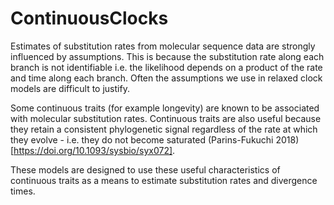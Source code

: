 # ContinuousClocks

Estimates of substitution rates from molecular sequence data are strongly influenced by assumptions. This is because the substitution rate along each branch is not identifiable i.e. the likelihood depends on a product of the rate and time along each branch. Often the assumptions we use in relaxed clock models are difficult to justify.  

Some continuous traits (for example longevity) are known to be associated with molecular substitution rates. Continuous traits are also useful because they retain a consistent phylogenetic signal regardless of the rate at which they evolve - i.e. they do not become saturated (Parins-Fukuchi 2018)[https://doi.org/10.1093/sysbio/syx072]. 

These models are designed to use these useful characteristics of continuous traits as a means to estimate substitution rates and divergence times. 











